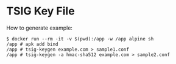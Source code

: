 # TSIG Key File

How to generate example:

```console
$ docker run --rm -it -v $(pwd):/app -w /app alpine sh
/app # apk add bind
/app # tsig-keygen example.com > sample1.conf
/app # tsig-keygen -a hmac-sha512 example.com > sample2.conf
```
